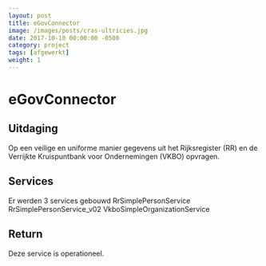 ```yaml
---
layout: post
title: eGovConnector
image: /images/posts/cras-ultricies.jpg
date: 2017-10-10 00:00:00 -0500
category: project
tags: [afgewerkt]
weight: 1
---
```



# eGovConnector

## Uitdaging 
Op een veilige en uniforme manier gegevens uit het Rijksregister (RR) en de Verrijkte Kruispuntbank voor Ondernemingen (VKBO) opvragen.

## Services

Er werden 3 services gebouwd
RrSimplePersonService
RrSimplePersonService_v02
VkboSimpleOrganizationService

## Return

Deze service is operationeel.
